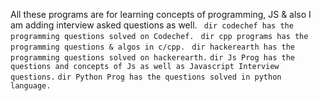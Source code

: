 All these programs are for learning concepts of programming, JS & also I am adding interview asked questions as well.
``` dir codechef has the programming questions solved on Codechef.```
``` dir cpp programs has the programming questions & algos in c/cpp.```
``` dir hackerearth has the programming questions solved on hackerearth.```
```dir Js Prog has the questions and concepts of Js as well as Javascript Interview questions.```
```dir Python Prog has the questions solved in python language.```